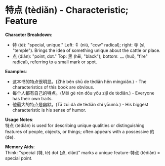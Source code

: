 # **特点 (tèdiǎn) - Characteristic; Feature**

**Character Breakdown**:  
- 特 (tè): "special, unique." Left: 牜 (niú, "cow" radical); right: 寺 (sì, "temple"). Brings the idea of something unique about the cattle or place.  
- 点 (diǎn): "point, dot." Top: 黑 (hēi, "black"); bottom: 灬 (huǒ, "fire" radical), referring to a small mark or spot.

**Examples**:  
- 这本书的特点很明显。(Zhè běn shū de tèdiǎn hěn míngxiǎn.) - The characteristics of this book are obvious.  
- 每个人都有自己的特点。(Měi gè rén dōu yǒu zìjǐ de tèdiǎn.) - Everyone has their own traits.  
- 他最大的特点是幽默。(Tā zuì dà de tèdiǎn shì yōumò.) - His biggest characteristic is his sense of humor.

**Usage Notes**:  
特点 (tèdiǎn) is used for describing unique qualities or distinguishing features of people, objects, or things; often appears with a possessive 的 (de).

**Memory Aids**:  
Think: "special (特, tè) dot (点, diǎn)" marks a unique feature-特点 (tèdiǎn) = special point.